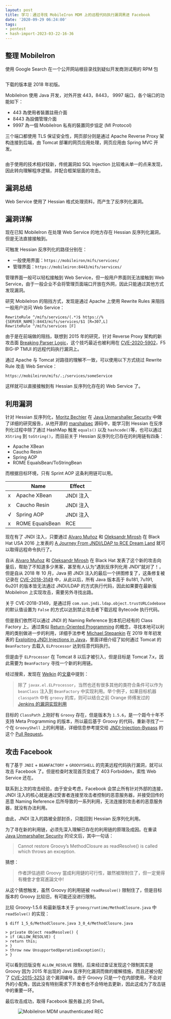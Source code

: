 ```yaml
---
layout: post
title: 学习：通过寻找 MobileIron MDM 上的远程代码执行漏洞黑进 Facebook
date: '2020-09-29 06:24:00'
tags:
- pentest
- hash-import-2023-03-22-16-36
---
```


## 整理 MobileIron

使用 Google Search 在一个公开网站根目录找到疑似开发商测试用的 RPM 包

<figure class="kg-card kg-image-card"><img src="https://devco.re/assets/img/blog/20200912/1.png" class="kg-image" alt loading="lazy"></figure>

下载的版本是 2018 年初版。

MobileIron 使用 Java 开发，对外开放 443，8443， 9997 端口，各个端口的功能如下：

- 443 為使用者裝置註冊介面
- 8443 為設備管理介面
- 9997 為一個 MobileIron 私有的裝置同步協定 (MI Protocol)

三个端口都使用 TLS 保证安全性，网页部分则是通过 Apache Reverse Proxy 架构连接到后端，由 Tomcat 部署的网页应用处理，网页应用由 Spring MVC 开发。

<figure class="kg-card kg-image-card"><img src="https://devco.re/assets/img/blog/20200912/2.png" class="kg-image" alt loading="lazy"></figure>

由于使用的技术相对较新，传统漏洞如 SQL Injection 比较难从单一的点来发现，因此转向理解程序逻辑，并配合框架层面的攻击。

## 漏洞总结

Web Service 使用了 Hessian 格式处理资料，而产生了反序列化漏洞。

## 漏洞详解

现在已知 MobileIron 在处理 Web Service 的地方存在 Hessian 反序列化漏洞，但是无法直接接触到。

可触发 Hessian 反序列化的路径分别在：

- 一般使用界面：`https://mobileiron/mifs/services/`
- 管理界面：`https://mobileiron:8443/mifs/services/`

管理界面一般可以轻松接触到 Web Service，但一般用户界面则无法接触到 Web Service，由于一般企业不会将管理页面端口开放在外网，因此只能通过其他方式发现漏洞。

研究 MobileIron 的阻挡方式，发现是通过 Apache 上使用 Rewrite Rules 来阻挡一般用户访问 Web Service：

    RewriteRule ^/mifs/services/(.*)$ https://%{SERVER_NAME}:8443/mifs/services/$1 [R=307,L]
    RewriteRule ^/mifs/services [F]

由于是在前端做的阻挡，联想到 2015 年的研究，针对 Reverse Proxy 架构的新攻击面 [Breaking Parser Logic](https://blog.orange.tw/2018/08/how-i-chained-4-bugs-features-into-rce-on-amazon.html)，这个技巧最近也被利用在 [CVE-2020-5902](https://support.f5.com/csp/article/K52145254)，F5 BIG-IP TMUI 的远程代码执行漏洞上。

通过 Apache 与 Tomcat 对路径的理解不一致，可以使用以下方式绕过 Rewrite Rule 攻击 Web Service：

    https://mobileiron/mifs/.;/services/someService

这样就可以直接接触到有 Hessian 反序列化存在的 Web Service 了。

## 利用漏洞

针对 Hessian 反序列化，[Moritz Bechler](https://github.com/mbechler) 在 [Java Unmarshaller Security](https://www.github.com/mbechler/marshalsec/blob/master/marshalsec.pdf) 中做了详细的研究报告，从他开源的 [marshalsec](https://github.com/mbechler/marshalsec) 源码中，能学习到 Hessian 在反序列化过程中除了通过 HashMap 触发 `equals()` 以及 `hashcode()`等，也可以通过 `XString` 到 `toString()`，而目前关于 Hessian 反序列化已存在的利用链有四条：

- Apache XBean
- Caucho Resin
- Spring AOP
- ROME EqualsBean/ToStringBean

而根据目标环境，只有 Sprint AOP 这条利用链可以用。

<!--kg-card-begin: html-->

| | Name | Effect |
| --- | --- | --- |
| x | Apache XBean | JNDI 注入 |
| x | Caucho Resin | JNDI 注入 |
| √ | Spring AOP | JNDI 注入 |
| x | ROME EqualsBean | RCE |

<!--kg-card-end: html-->

现在有了 JNDI 注入，只要通过 [Alvaro Muñoz](https://twitter.com/pwntester) 和 [Oleksandr Mirosh](https://twitter.com/olekmirosh) 在 Black Hat USA 2016 上发表的 [A Journey From JNDI/LDAP to RCE Dream Land](https://www.blackhat.com/us-16/briefings.html#a-journey-from-jndi-ldap-manipulation-to-remote-code-execution-dream-land) 就可以取得远程命令执行了。

自从 [Alvaro Muñoz](https://twitter.com/pwntester) 和 [Oleksandr Mirosh](https://twitter.com/olekmirosh) 在 Black Hat 发表了这个新的攻击向量后，帮助了不知道多少黑客，甚至有人认为“遇到反序列化用 JNDI”就对了！，但是自从 2018 年 10 月，Java 把 JNDI 注入的最后一个拼图修复了，这条修复被记录在 [CVE-2018-3149](https://cve.mitre.org/cgi-bin/cvename.cgi?name=CVE-2018-3149) 中，从此以后，所有 Java 版本高于 8u181, 7u191, 6u201 的版本皆无法通过 JNDI/LDAP 的方式执行代码，因此如果要在最新版 MobileIron 上实现攻击，需要另外寻找出路。

关于 CVE-2018-3149，是通过将 `com.sun.jndi.ldap.object.trustURLCodebase` 的默认值设置为 `False` 的方式以达到禁止攻击者下载远程 Bytecode 执行代码。

但是我们依然可以通过 JNDI 的 Naming Reference 到本机已经有的 Class Factory 上。通过类似 [Return-Oriented Programming](https://en.wikipedia.org/wiki/Return-oriented_programming) 的概念，寻找本地可以利用的类别做进一步的利用，详细手法参考 [Michael Stepankin](https://twitter.com/artsploit) 在 2019 年年初发表的 [Exploiting JNDI Injections in Java](https://www.veracode.com/blog/research/exploiting-jndi-injections-java)，里面详细介绍了如何通过 Tomcat 的 `BeanFactory` 去载入 `ELProcessor` 达到任意代码执行。

但是由于 `ELProcessor` 在 Tomcat 8 以后才被引入，但是目标是 Tomcat 7.x，因此需要为 `BeanFactory` 寻找一个新的利用链。

经过搜索，发现在 [Welkin](https://github.com/welk1n) 的[文章](https://www.cnblogs.com/Welk1n/p/11066397.html)中提到：

> 除了 `javax.el.ELProcessor`，当然也还有很多其他的类符合条件可以作为 `beanClass` 注入到 `BeanFactory` 中实现利用。举个例子，如果目标机器 `classpath` 中有 `groovy` 的库，则可以结合之前 Orange 师傅发过的 [Jenkins 的漏洞实现利用](https://blog.orange.tw/2019/02/abusing-meta-programming-for-unauthenticated-rce.html)

目标的 `ClassPath` 上刚好有 `Groovy` 存在，但是版本为 `1.5.6`，是一个距今十年不支持 Meta Programming 的版本，所以最后基于 Groovy 的代码，重新寻找了一个在 `GroovyShell` 上的利用链，详细信息参考提交给 [JNDI-Injection-Bypass](https://github.com/welk1n/JNDI-Injection-Bypass) 的这个 [Pull Request](https://github.com/welk1n/JNDI-Injection-Bypass/pull/1)。

## 攻击 Facebook

有了基于 `JNDI` + `BEANFACTORY` + `GROOVYSHELL` 的完美远程代码执行漏洞，就可以攻击 Facebook 了。但是检查时发现首页变成了 403 Forbidden，索性 Web Service 还在。

联系到上次的攻击经验，由于安全考虑，Facebook 会禁止所有针对外部的连接，JNDI 注入的核心就是通过受害者连接至攻击者控制的恶意服务器，并接受回传的恶意 Naming Reference 后所导致的一系列利用，无法连接到攻击者的恶意服务器，就没有办法利用。

由此，JNDI 注入的路被全部封杀，只能回到 Hessian 反序列化利用。

为了寻在新的利用链，必须先深入理解已存在的利用链的原理及成因。在重读 [Java Unmarshaller Security](https://github.com/mbechler/marshalsec/blob/master/marshalsec.pdf) 的论文后，其中一句话：

> Cannot restore Groovy’s MethodClosure as readResolve() is called which throws an exception.

猜想：

> 作者評估過把 Groovy 當成利用鏈的可行性，雖然被限制住了，但一定覺得有機會才會寫進論文中!

从这个猜想触发，虽然 Groovy 的利用链被 `readResolve()` 限制住了，但是目标版本的 Groovy 比较旧，有可能还没进行限制。

比较 Groovy-1.5.6 和最新版本关于 `groovy/runtime/MethodClosure.java` 中 `readSolve()` 的实现：

    $ diff 1_5_6/MethodClosure.java 3_0_4/MethodClosure.java
    
    > private Object readResolve() {
    > if (ALLOW_RESOLVE) {
    > return this;
    > }
    > throw new UnsupportedOperationException();
    > }

可以看到旧版没有 `ALLOW_RESOLVE` 限制，后来经过查证发现这个限制其实是 Groovy 因为 2015 年出现的 Java 反序列化漏洞而做的缓解措施，而且还被分配了 [CVE-2015-3253](https://groovy-lang.org/security.html) 这个漏洞编号。由于 Groovy 只是一个在内部使用，不会对外的小配角，因此没有特别需求下开发者也不会特地去更新，因此这成为了攻击链中的重要一环。

最后攻击成功，取得 Facebook 服务器上的 Shell。

<figure class="kg-card kg-image-card"><img src="https://img.youtube.com/vi/hGTLIIOb14A/0.jpg" class="kg-image" alt="MobileIron MDM unauthenticated REC" loading="lazy"></figure>